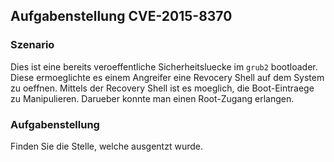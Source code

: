 ## Aufgabenstellung CVE-2015-8370

### Szenario

Dies ist eine bereits veroeffentliche Sicherheitsluecke im `grub2` bootloader. 
Diese ermoeglichte es einem Angreifer eine Revocery Shell auf dem System zu
oeffnen. Mittels der Recovery Shell ist es moeglich, die Boot-Eintraege zu 
Manipulieren. Darueber konnte man einen Root-Zugang erlangen.

### Aufgabenstellung

Finden Sie die Stelle, welche ausgentzt wurde.
